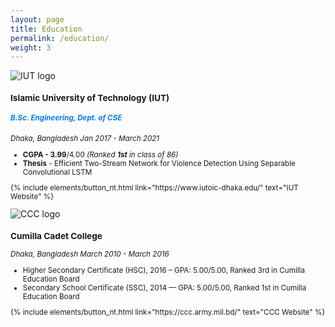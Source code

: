 ```yaml
---
layout: page
title: Education
permalink: /education/
weight: 3
---
```


<div class="card-decks">

  <div class="card mb-11">
      <div class="row">
        <div class="col-md-4">
        <img src="https://zahid58.github.io/images/work/IUT.png" class="card-img" alt="IUT logo">
        </div>
        <div class="col-md-8">
          <div style="align:left;" class="card-body">
          <small>
            <h3 class="card-title mt-2">Islamic University of Technology (IUT)</h3>
            <h5 class="card-text" style="color: #007bff">B.Sc. Engineering, Dept. of CSE</h5>
            <p class="card-text">
            <left_right>
            <span><i>Dhaka, Bangladesh</i></span>
            <span><i>Jan 2017 - March 2021</i></span>
            </left_right>
                <ul>
                    <li><b>CGPA - 3.99</b>/4.00 <i>(Ranked <b>1st</b> in class of 86)</i></li>
                    <li><b>Thesis</b> - Efficient Two-Stream Network for Violence Detection Using Separable Convolutional LSTM</li>
                </ul>    
            </p>
            <p class="text-center"> {% include elements/button_nt.html link="https://www.iutoic-dhaka.edu/" text="IUT Website" %}</p>
          </small>
          </div>
        </div>
      </div>
  </div>

  <div class="card mb-11">
      <div class="row">
        <div class="col-md-4">
        <img src="https://zahid58.github.io/images/work/CCC.png" class="card-img" alt="CCC logo">
        </div>
        <div class="col-md-8">
          <div style="align:left;" class="card-body">
          <small>
            <h3 class="card-title mt-2">Cumilla Cadet College</h3>
            <!-- <h5 class="card-text" style="color: #007bff">Machine Learning Engineer, Computer Vision</h5> -->
            <p class="card-text">
            <left_right>
            <span><i>Dhaka, Bangladesh</i></span>
            <span><i>March 2010 - March 2016</i></span>
            </left_right>
                <ul>
                    <li>Higher Secondary Certificate (HSC), 2016 – GPA: 5.00/5.00, Ranked 3rd in Cumilla Education Board</li>
                    <li>Secondary School Certificate (SSC), 2014 — GPA: 5.00/5.00, Ranked 1st in Cumilla Education Board</li>
                </ul>    
            </p>
            <p class="text-center"> {% include elements/button_nt.html link="https://ccc.army.mil.bd/" text="CCC Website" %} </p>
          </small>
          </div>
        </div>
      </div>
  </div>

</div>
<!-- <div class="row">
{% include education/timeline.html %}
</div> -->